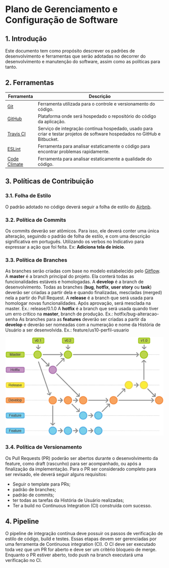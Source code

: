 # Plano de Gerenciamento e Configuração de Software

## 1. Introdução
Este documento tem como propósito descrever os padrões de desenvolvimento e ferramentas que serão adotadas no decorrer do desenvolvimento e manutenção do software, assim como as políticas para tanto.

## 2. Ferramentas
| Ferramenta | Descrição |
| --- | --- |
| [Git](https://git-scm.com/) | Ferramenta utilizada para o controle e versionamento do código. |
| [GitHub](https://github.com/) | Plataforma onde será hospedado o repositório do código da aplicação. |
| [Travis CI](https://travis-ci.org/) | Serviço de integração contínua hospedado, usado para criar e testar projetos de software hospedados no GitHub e Bitbucket. |
| [ESLint](https://eslint.org/) | Ferramenta para analisar estaticamente o código para encontrar problemas rapidamente. |
| [Code Climate](https://codeclimate.com/) | Ferramenta para analisar estaticamente a qualidade do código. |

## 3. Políticas de Contribuição
### 3.1. Folha de Estilo
O padrão adotado no código deverá seguir a folha de estilo do [Airbnb](https://airbnb.io/javascript/react/).

### 3.2. Política de Commits
Os commits deverão ser atômicos. Para isso, ele deverá conter uma única alteração, seguindo o padrão de folha de estilo, e com uma descrição significativa em português. Utilizando os verbos no Indicativo para expressar a ação que foi feita. Ex: **Adiciona tela de inicio**.

### 3.3. Política de Branches
As branches serão criadas com base no modelo estabelecido pelo [Gitflow](https://medium.com/trainingcenter/utilizando-o-fluxo-git-flow-e63d5e0d5e04).
A **master** é a branch principal do projeto. Ela conterá todas as funcionalidades estáveis e homologadas.
A **develop** é a branch de desenvolvimento. Todas as branches (**bug**, **hotfix**, **user story** ou **task**) deverão ser criadas a partir dela e quando finalizadas, mescladas (merged) nela a partir do Pull Request.
A **release** é a branch que será usada para homologar novas funcionalidades. Após aprovação, será mesclada na master. Ex.: release/0.1.0
A **hotfix** é a branch que será usada quando tiver um erro crítico na **master**, branch de produção. Ex.: hotfix/bug-alteracao-senha
As branches para as **features** deverão ser criadas a partir da **develop** e deverão ser nomeadas com a numeração e nome da História de Usuário a ser desenvolvida. Ex.: feature/us10-perfil-usuario

![](../images/gitflow.png)

### 3.4. Política de Versionamento
Os Pull Requests (PR) poderão ser abertos durante o desenvolvimento da feature, como draft (rascunho) para ser acompanhado, ou após a finalização da implementação.
Para o PR ser considerado completo para ser revisado, ele deverá seguir alguns requisitos:
* Seguir o template para PRs;
* padrão de branches;
* padrão de commits;
* ter todas as tarefas da História de Usuário realizadas;
* Ter a build no Continuous Integration (CI) construída com sucesso.

## 4. Pipeline
O pipeline de integração contínua deve possuir os passos de verificação de estilo de código, build e testes. Essas etapas devem ser gerenciadas por uma ferramenta de Continuous integration (CI). O CI deve ser executado toda vez que um PR for aberto e deve ser um critério bloqueio de merge. Enquanto o PR estiver aberto, todo push na branch executará uma verificação no CI.

